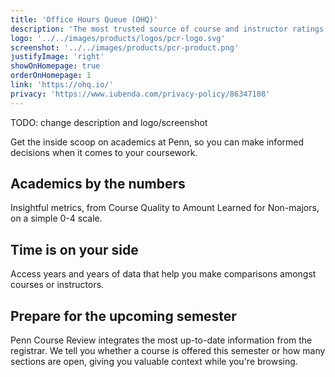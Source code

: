 ```yaml
---
title: 'Office Hours Queue (OHQ)'
description: 'The most trusted source of course and instructor ratings.'
logo: '../../images/products/logos/pcr-logo.svg'
screenshot: '../../images/products/pcr-product.png'
justifyImage: 'right'
showOnHomepage: true
orderOnHomepage: 1
link: 'https://ohq.io/'
privacy: 'https://www.iubenda.com/privacy-policy/86347108'
---
```


TODO: change description and logo/screenshot

Get the inside scoop on academics at Penn, so you can make informed decisions when it comes to your coursework.

## Academics by the numbers

Insightful metrics, from Course Quality to Amount Learned for Non-majors, on a simple 0-4 scale.

## Time is on your side

Access years and years of data that help you make comparisons amongst courses or instructors.

## Prepare for the upcoming semester

Penn Course Review integrates the most up-to-date information from the registrar. We tell you whether a course is offered this semester or how many sections are open, giving you valuable context while you're browsing.
